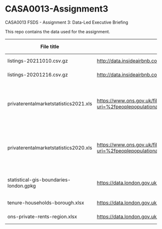# CASA0013-Assignment3
CASA0013 FSDS - Assignment 3: Data-Led Executive Briefing

This repo contains the data used for the assignment.

|File title      |Source          |Description      |Date Retrieved   |
|----------------|----------------|-----------------|-----------------|
|listings-20211010.csv.gz |http://data.insideairbnb.com/united-kingdom/england/london/2021-10-10/data/listings.csv.gz |Airbnb listings on 10 Oct 2021 scrapped by Inside Airbnb |19 Dec 2021 |
|listings-20201216.csv.gz |http://data.insideairbnb.com/united-kingdom/england/london/2020-12-16/data/listings.csv.gz |Airbnb listings on 16 Dec 2020 scrapped by Inside Airbnb |20 Dec 2021 |
|privaterentalmarketstatistics2021.xls |https://www.ons.gov.uk/file?uri=%2fpeoplepopulationandcommunity%2fhousing%2fdatasets%2fprivaterentalmarketsummarystatisticsinengland%2foctober2020toseptember2021/privaterentalmarketstatistics211215.xls |Monthly rental prices for the private rental market in England by bedroom category, region and administrative area, calculated using data from the Valuation Office Agency and Office for National Statistics. For period 1 October 2020 to 30 September 2021 |19 Dec 2021 |
|privaterentalmarketstatistics2020.xls |https://www.ons.gov.uk/file?uri=%2fpeoplepopulationandcommunity%2fhousing%2fdatasets%2fprivaterentalmarketsummarystatisticsinengland%2foctober2019toseptember2020/privaterentalmarketstatistics11122020.xls |Monthly rental prices for the private rental market in England by bedroom category, region and administrative area, calculated using data from the Valuation Office Agency and Office for National Statistics. For period 1 October 2019 to 30 September 2020 |20 Dec 2021 |
|statistical-gis-boundaries-london.gpkg |https://data.london.gov.uk/dataset/statistical-gis-boundary-files-london |GPKG for London boroughs. Manually converted shp file (London_Borough_Excluding_MHW.shp) into gpkg using QGIS |19 Dec 2021 |
|tenure-households-borough.xlsx |https://data.london.gov.uk/download/housing-tenure-borough/785f6f0e-cc4b-42fd-8093-597b009555f2/tenure-households-borough.xlsx |Numbers of households by tenure type in each boroughs |20 Dec 2021 |
|ons-private-rents-region.xlsx |https://data.london.gov.uk/dataset/index-private-housing-rental-prices-region | Index of private housing rental prices by region |19 Dec 2021 |